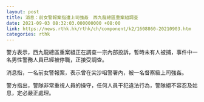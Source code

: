 ```yaml
---
layout: post
title: 消息：前女警報案指遭上司強姦　西九龍總區重案組調查
date: 2021-09-03 08:32:03.000000000 +08:00
link: https://news.rthk.hk/rthk/ch/component/k2/1608860-20210903.htm
categories: rthk
---
```


警方表示，西九龍總區重案組正在調查一宗內部投訴，暫時未有人被捕，事件中一名男性警務人員已經被停職，正接受調查。

消息指，一名前女警報案，表示曾在尖沙咀警署內，被一名督察級上司強姦。

警方指出，警隊非常重視人員的操守，任何人員干犯違法行為，警隊絕不容忍及姑息，定必嚴正處理。
